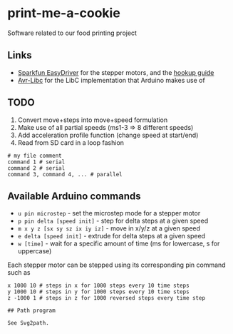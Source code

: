 # print-me-a-cookie
Software related to our food printing project

## Links

* [Sparkfun EasyDriver](https://github.com/sparkfun/Big_Easy_Driver) for the stepper motors, and the [hookup guide](https://learn.sparkfun.com/tutorials/big-easy-driver-hookup-guide)
* [Avr-Libc](http://www.nongnu.org/avr-libc/user-manual/index.html) for the LibC implementation that Arduino makes use of

## TODO

1. Convert move+steps into move+speed formulation
2. Make use of all partial speeds (ms1-3 => 8 different speeds)
3. Add acceleration profile function (change speed at start/end)
4. Read from SD card in a loop fashion

```
# my file comment
command 1 # serial
command 2 # serial
command 3, command 4, ... # parallel
```

## Available Arduino commands

* `u pin microstep` - set the microstep mode for a stepper motor
* `p pin delta [speed init]` - step for delta steps at a given speed
* `m x y z [sx sy sz ix iy iz]` - move in x/y/z at a given speed
* `e delta [speed init]` - extrude for delta steps at a given speed
* `w [time]` - wait for a specific amount of time (ms for lowercase, s for uppercase)

Each stepper motor can be stepped using its corresponding pin command such as
```
x 1000 10 # steps in x for 1000 steps every 10 time steps
y 1000 10 # steps in y for 1000 steps every 10 time steps
z -1000 1 # steps in z for 1000 reversed steps every time step

## Path program

See Svg2path.
